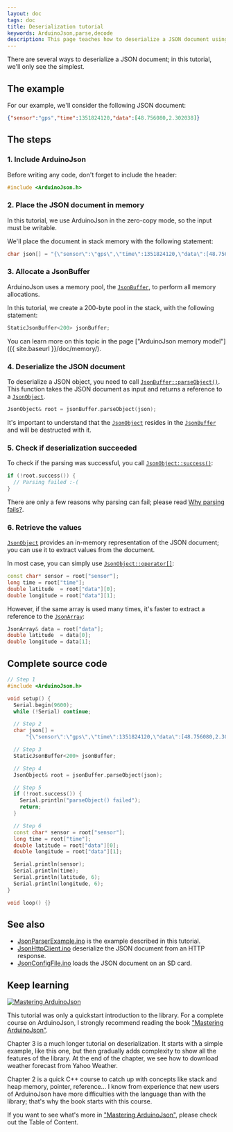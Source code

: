 ```yaml
---
layout: doc
tags: doc
title: Deserialization tutorial
keywords: ArduinoJson,parse,decode
description: This page teaches how to deserialize a JSON document using the library ArduinoJson.
---
```


There are several ways to deserialize a JSON document; in this tutorial, we'll only see the simplest.

## The example

For our example, we'll consider the following JSON document:

```json
{"sensor":"gps","time":1351824120,"data":[48.756080,2.302038]}
```

## The steps

### 1. Include ArduinoJson

Before writing any code, don't forget to include the header:

```c++
#include <ArduinoJson.h>
```

### 2. Place the JSON document in memory

In this tutorial, we use ArduinoJson in the zero-copy mode, so the input must be writable.

We'll place the document in stack memory with the following statement:

```c++
char json[] = "{\"sensor\":\"gps\",\"time\":1351824120,\"data\":[48.756080,2.302038]}";
```

### 3. Allocate a JsonBuffer

ArduinoJson uses a memory pool, the [`JsonBuffer`]({{site.baseurl}}/api/jsonbuffer/), to perform all memory allocations.

In this tutorial, we create a 200-byte pool in the stack, with the following statement:

```c++
StaticJsonBuffer<200> jsonBuffer;
```

You can learn more on this topic in the page ["ArduinoJson memory model"]({{ site.baseurl }}/doc/memory/).

### 4. Deserialize the JSON document

To deserialize a JSON object, you need to call [`JsonBuffer::parseObject()`]({{site.baseurl}}/api/jsonbuffer/parseobject/). This function takes the JSON document as input and returns a reference to a [`JsonObject`]({{site.baseurl}}/api/jsonobject/).

```c++
JsonObject& root = jsonBuffer.parseObject(json);
```

It's important to understand that the [`JsonObject`]({{site.baseurl}}/api/jsonobject/) resides in the [`JsonBuffer`]({{site.baseurl}}/api/jsonbuffer/) and will be destructed with it.

### 5. Check if deserialization succeeded

To check if the parsing was successful, you call [`JsonObject::success()`]({{site.baseurl}}/api/jsonobject/success/):

```c++
if (!root.success()) {
  // Parsing failed :-(
}
```

There are only a few reasons why parsing can fail; please read [Why parsing fails?]({{site.baseurl}}/faq/why-parsing-fails/).

### 6. Retrieve the values

[`JsonObject`]({{site.baseurl}}/api/jsonobject/) provides an in-memory representation of the JSON document; you can use it to extract values from the document.

In most case, you can simply use [`JsonObject::operator[]`]({{site.baseurl}}/api/jsonobject/subscript/):

```c++
const char* sensor = root["sensor"];
long time = root["time"];
double latitude  = root["data"][0];
double longitude = root["data"][1];
```

However, if the same array is used many times, it's faster to extract a reference to the [`JsonArray`]({{site.baseurl}}/api/jsonarray/):

```c++
JsonArray& data = root["data"];
double latitude  = data[0];
double longitude = data[1];
```

## Complete source code

```c++
// Step 1
#include <ArduinoJson.h>

void setup() {
  Serial.begin(9600);
  while (!Serial) continue;

  // Step 2
  char json[] =
      "{\"sensor\":\"gps\",\"time\":1351824120,\"data\":[48.756080,2.302038]}";

  // Step 3
  StaticJsonBuffer<200> jsonBuffer;

  // Step 4
  JsonObject& root = jsonBuffer.parseObject(json);

  // Step 5
  if (!root.success()) {
    Serial.println("parseObject() failed");
    return;
  }

  // Step 6
  const char* sensor = root["sensor"];
  long time = root["time"];
  double latitude = root["data"][0];
  double longitude = root["data"][1];

  Serial.println(sensor);
  Serial.println(time);
  Serial.println(latitude, 6);
  Serial.println(longitude, 6);
}

void loop() {}
```

## See also

* [JsonParserExample.ino]({{site.baseurl}}/example/parser/) is the example described in this tutorial.
* [JsonHttpClient.ino]({{site.baseurl}}/example/http-client/) deserialize the JSON document from an HTTP response.
* [JsonConfigFile.ino]({{site.baseurl}}/example/config/) loads the JSON document on an SD card.

## Keep learning

<a href="https://leanpub.com/arduinojson/"><img src="{{site.baseurl}}/images/cover200.png" class="float-right" alt="Mastering ArduinoJson"></a>

This tutorial was only a quickstart introduction to the library. For a complete course on ArduinoJson, I strongly recommend reading the book ["Mastering ArduinoJson"](https://leanpub.com/arduinojson/).

Chapter 3 is a much longer tutorial on deserialization. It starts with a simple example, like this one, but then gradually adds complexity to show all the features of the library. At the end of the chapter, we see how to download weather forecast from Yahoo Weather.

Chapter 2 is a quick C++ course to catch up with concepts like stack and heap memory, pointer, reference... I know from experience that new users of ArduinoJson have more difficulties with the language than with the library; that's why the book starts with this course.

If you want to see what's more in ["Mastering ArduinoJson"](https://leanpub.com/arduinojson/), please check out the Table of Content.